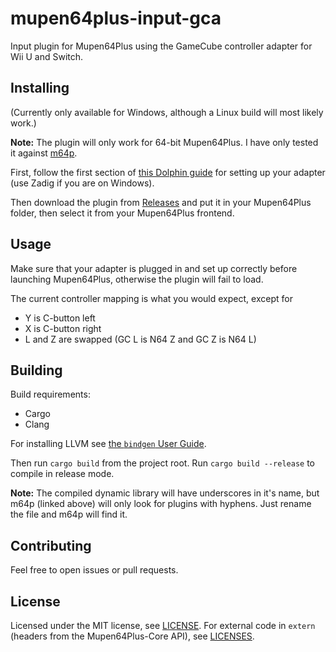 # mupen64plus-input-gca

Input plugin for Mupen64Plus using the GameCube controller adapter for Wii U and Switch.

## Installing

(Currently only available for Windows, although a Linux build will most likely work.)

**Note:** The plugin will only work for 64-bit Mupen64Plus. I have only tested it against [m64p](https://github.com/loganmc10/m64p).

First, follow the first section of [this Dolphin guide](https://dolphin-emu.org/docs/guides/how-use-official-gc-controller-adapter-wii-u/) for setting up your adapter (use Zadig if you are on Windows).

Then download the plugin from [Releases](../../releases/latest) and put it in your Mupen64Plus folder, then select it from your Mupen64Plus frontend.

## Usage

Make sure that your adapter is plugged in and set up correctly before launching Mupen64Plus, otherwise the plugin will fail to load.

The current controller mapping is what you would expect, except for

* Y is C-button left
* X is C-button right
* L and Z are swapped (GC L is N64 Z and GC Z is N64 L)

## Building

Build requirements:

* Cargo
* Clang

For installing LLVM see [the `bindgen` User Guide](https://rust-lang.github.io/rust-bindgen/requirements.html).

Then run `cargo build` from the project root. Run `cargo build --release` to compile in release mode.

**Note:** The compiled dynamic library will have underscores in it's name, but m64p (linked above) will only look for plugins with hyphens. Just rename the file and m64p will find it.

## Contributing

Feel free to open issues or pull requests.

## License

Licensed under the MIT license, see [LICENSE](LICENSE). For external code in `extern` (headers from the Mupen64Plus-Core API), see [LICENSES](extern/LICENSES).
